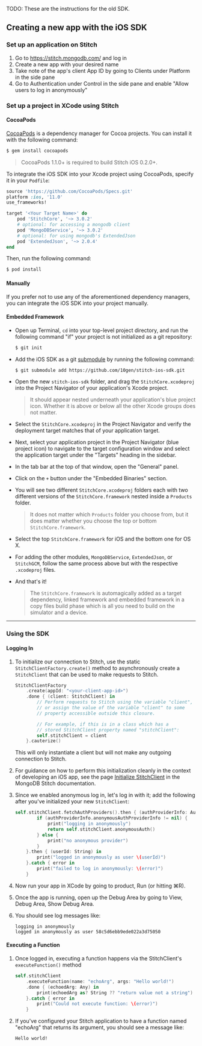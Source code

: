 TODO: These are the instructions for the old SDK.

## Creating a new app with the iOS SDK

### Set up an application on Stitch
1. Go to https://stitch.mongodb.com/ and log in
2. Create a new app with your desired name
3. Take note of the app's client App ID by going to Clients under Platform in the side pane
4. Go to Authentication under Control in the side pane and enable "Allow users to log in anonymously"

### Set up a project in XCode using Stitch

#### CocoaPods

[CocoaPods](http://cocoapods.org) is a dependency manager for Cocoa projects. You can install it with the following command:

```bash
$ gem install cocoapods
```

> CocoaPods 1.1.0+ is required to build Stitch iOS 0.2.0+.

To integrate the iOS SDK into your Xcode project using CocoaPods, specify it in your `Podfile`:

```ruby
source 'https://github.com/CocoaPods/Specs.git'
platform :ios, '11.0'
use_frameworks!

target '<Your Target Name>' do
    pod 'StitchCore', '~> 3.0.2'
    # optional: for accessing a mongodb client
    pod 'MongoDBService', '~> 3.0.2'
    # optional: for using mongodb's ExtendedJson
    pod 'ExtendedJson', '~> 2.0.4'
end
```

Then, run the following command:

```bash
$ pod install
```

#### Manually

If you prefer not to use any of the aforementioned dependency managers, you can integrate the iOS SDK into your project manually.

#### Embedded Framework

- Open up Terminal, `cd` into your top-level project directory, and run the following command "if" your project is not initialized as a git repository:

  ```bash
  $ git init
  ```

- Add the iOS SDK as a git [submodule](http://git-scm.com/docs/git-submodule) by running the following command:

  ```bash
  $ git submodule add https://github.com/10gen/stitch-ios-sdk.git
  ```

- Open the new `stitch-ios-sdk` folder, and drag the `StitchCore.xcodeproj` into the Project Navigator of your application's Xcode project.

    > It should appear nested underneath your application's blue project icon. Whether it is above or below all the other Xcode groups does not matter.

- Select the `StitchCore.xcodeproj` in the Project Navigator and verify the deployment target matches that of your application target.
- Next, select your application project in the Project Navigator (blue project icon) to navigate to the target configuration window and select the application target under the "Targets" heading in the sidebar.
- In the tab bar at the top of that window, open the "General" panel.
- Click on the `+` button under the "Embedded Binaries" section.
- You will see two different `StitchCore.xcodeproj` folders each with two different versions of the `StitchCore.framework` nested inside a `Products` folder.

    > It does not matter which `Products` folder you choose from, but it does matter whether you choose the top or bottom `StitchCore.framework`.

- Select the top `StitchCore.framework` for iOS and the bottom one for OS X.

- For adding the other modules, `MongoDBService`, `ExtendedJson`, or `StitchGCM`, follow the same process above but with the respective `.xcodeproj` files.

- And that's it!

  > The `StitchCore.framework` is automagically added as a target dependency, linked framework and embedded framework in a copy files build phase which is all you need to build on the simulator and a device.

---

### Using the SDK

#### Logging In
1. To initialize our connection to Stitch, use the static `StitchClientFactory.create()` method to asynchronously create a `StitchClient` that can be used to make requests to Stitch.

    ```swift
    StitchClientFactory
        .create(appId: "<your-client-app-id>")
        .done { (client: StitchClient) in
            // Perform requests to Stitch using the variable "client",
            // or assign the value of the variable "client" to some
            // property accessible outside this closure.

            // For example, if this is in a class which has a
            // stored StitchClient property named "stitchClient":
            self.stitchClient = client
        }.cauterize()
    ```

    This will only instantiate a client but will not make any outgoing connection to Stitch.

2. For guidance on how to perform this initialization cleanly in the context of developing an iOS app, see the page [Initialize StitchClient](https://docs.mongodb.com/stitch/getting-started/init-stitchclient/#ios-sdk) in the MongoDB Stitch documentation.

3. Since we enabled anonymous log in, let's log in with it; add the following after you've initialized your new `StitchClient`:

	```swift
	self.stitchClient.fetchAuthProviders().then { (authProviderInfo: AuthProviderInfo) in
            if (authProviderInfo.anonymousAuthProviderInfo != nil) {
                print("logging in anonymously")
                return self.stitchClient.anonymousAuth()
            } else {
                print("no anonymous provider")
            }
        }.then { (userId: String) in
            print("logged in anonymously as user \(userId)")
        }.catch { error in
            print("failed to log in anonymously: \(error)")
        }
	```

4. Now run your app in XCode by going to product, Run (or hitting ⌘R).
5. Once the app is running, open up the Debug Area by going to View, Debug Area, Show Debug Area.
6. You should see log messages like:

	```
	logging in anonymously                                                    	
	logged in anonymously as user 58c5d6ebb9ede022a3d75050
	```

#### Executing a Function

1. Once logged in, executing a function happens via the StitchClient's `executeFunction()` method

	```swift
    self.stitchClient
        .executeFunction(name: "echoArg", args: "Hello world!")
        .done { (echoedArg: Any) in
            print(echoedArg as? String ?? "return value not a string")
        }.catch { error in
            print("Could not execute function: \(error)")
        }
	```

2. If you've configured your Stitch application to have a function named "echoArg" that returns its argument, you should see a message like:

	```
	Hello world!
	```